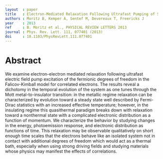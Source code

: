 ```yaml
---
layout  : paper
title   : Electron-Mediated Relaxation Following Ultrafast Pumping of Strongly Correlated Materials; Model Evidence of a Correlation-Tuned Crossover between Thermal and Nonthermal States
authors : Moritz B, Kemper A, Sentef M, Devereaux T, Freericks J
year    : 2013
ref     : B. Moritz et al., PHYSICAL REVIEW LETTERS 2013
journal : Phys. Rev. Lett. 111, 077401 (2013)
doi     : 10.1103/PhysRevLett.111.077401
---
```


# Abstract

We examine electron-electron mediated relaxation following ultrafast electric field pump excitation of the fermionic degrees of freedom in the Falicov-Kimball model for correlated electrons. The results reveal a dichotomy in the temporal evolution of the system as one tunes through the Mott metal-to-insulator transition: in the metallic regime relaxation can be characterized by evolution toward a steady state well described by Fermi-Dirac statistics with an increased effective temperature; however, in the insulating regime this quasithermal paradigm breaks down with relaxation toward a nonthermal state with a complicated electronic distribution as a function of momentum. We characterize the behavior by studying changes in the energy, photoemission response, and electronic distribution as functions of time. This relaxation may be observable qualitatively on short enough time scales that the electrons behave like an isolated system not in contact with additional degrees of freedom which would act as a thermal bath, especially when using strong driving fields and studying materials whose physics may manifest the effects of correlations.
